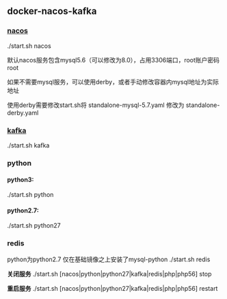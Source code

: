## docker-nacos-kafka

### [nacos](https://nacos.io/zh-cn/docs/quick-start-docker.html)
./start.sh nacos

默认nacos服务包含mysql5.6（可以修改为8.0），占用3306端口，root账户密码root

如果不需要mysql服务，可以使用derby，或者手动修改容器内mysql地址为实际地址

使用derby需要修改start.sh将 standalone-mysql-5.7.yaml 修改为 standalone-derby.yaml

### [kafka](https://hub.docker.com/r/wurstmeister/zookeeper)
./start.sh kafka

### python
#### python3:
./start.sh python
#### python2.7:
./start.sh python27

### redis
python为python2.7 仅在基础镜像之上安装了mysql-python
./start.sh redis

**关闭服务**
./start.sh [nacos|python|python27|kafka|redis|php|php56] stop

**重启服务**
./start.sh [nacos|python|python27|kafka|redis|php|php56] restart
